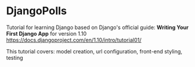 # DjangoPolls
Tutorial for learning Django based on Django's official guide: **Writing Your First Django App** for version 1.10
https://docs.djangoproject.com/en/1.10/intro/tutorial01/

This tutorial covers: model creation, url configuration, front-end styling, testing

